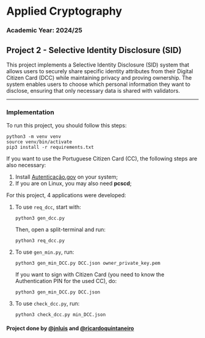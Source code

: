 # Applied Cryptography

### Academic Year: 2024/25

## Project 2 - Selective Identity Disclosure (SID)

This project implements a Selective Identity Disclosure (SID) system that allows users to securely share specific identity attributes from their Digital Citizen Card (DCC) while maintaining privacy and proving ownership. The system enables users to choose which personal information they want to disclose, ensuring that only necessary data is shared with validators.

--- 
### Implementation

To run this project, you should follow this steps:

```shell
python3 -m venv venv
source venv/bin/activate
pip3 install -r requirements.txt
```

If you want to use the Portuguese Citizen Card (CC), the following steps are also necessary:
1. Install [Autenticação.gov](https://www.autenticacao.gov.pt/cc-aplicacao) on your system;
2. If you are on Linux, you may also need **pcscd**;

For this project, 4 applications were developed:

1. To use ```req_dcc```, start with:
    ```shell
    python3 gen_dcc.py
    ```

    Then, open a split-terminal and run:

    ```shell
    python3 req_dcc.py
    ```

2. To use ```gen_min.py```, run:
    ```shell
    python3 gen_min_DCC.py DCC.json owner_private_key.pem
    ```

    If you want to sign with Citizen Card (you need to know the Authentication PIN for the used CC), do:

    ```shell
    python3 gen_min_DCC.py DCC.json
    ```

3. To use ```check_dcc.py```, run:
    ```shell
    python3 check_dcc.py min_DCC.json 
    ```





#### Project done by [@jnluis](https://github.com/jnluis) and [@ricardoquintaneiro](https://github.com/ricardoquintaneiro)